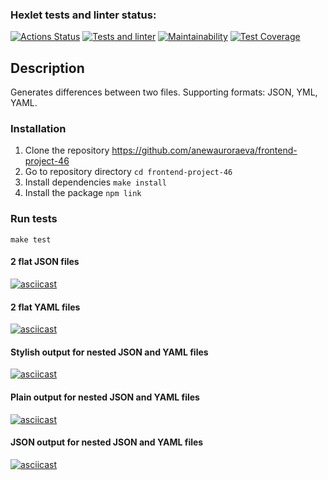 ### Hexlet tests and linter status:
[![Actions Status](https://github.com/anewauroraeva/frontend-project-46/workflows/hexlet-check/badge.svg)](https://github.com/anewauroraeva/frontend-project-46/actions)
[![Tests and linter](https://github.com/anewauroraeva/frontend-project-46/actions/workflows/tests-and-linter.yml/badge.svg)](https://github.com/anewauroraeva/frontend-project-46/actions/workflows/tests-and-linter.yml)
[![Maintainability](https://api.codeclimate.com/v1/badges/8950b915b4a1c9c14140/maintainability)](https://codeclimate.com/github/anewauroraeva/frontend-project-46/maintainability)
[![Test Coverage](https://api.codeclimate.com/v1/badges/8950b915b4a1c9c14140/test_coverage)](https://codeclimate.com/github/anewauroraeva/frontend-project-46/test_coverage)

## Description

Generates differences between two files. Supporting formats: JSON, YML, YAML.

### Installation
1. Clone the repository https://github.com/anewauroraeva/frontend-project-46
2. Go to repository directory `cd frontend-project-46`
3. Install dependencies `make install`
4. Install the package `npm link`

### Run tests
`make test`

#### 2 flat JSON files
[![asciicast](https://asciinema.org/a/567268.svg)](https://asciinema.org/a/567268)

#### 2 flat YAML files
[![asciicast](https://asciinema.org/a/570794.svg)](https://asciinema.org/a/570794)

#### Stylish output for nested JSON and YAML files
[![asciicast](https://asciinema.org/a/580067.svg)](https://asciinema.org/a/580067)

#### Plain output for nested JSON and YAML files
[![asciicast](https://asciinema.org/a/580069.svg)](https://asciinema.org/a/580069)

#### JSON output for nested JSON and YAML files
[![asciicast](https://asciinema.org/a/580070.svg)](https://asciinema.org/a/580070)
